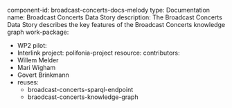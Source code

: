 component-id: broadcast-concerts-docs-melody
type: Documentation
name: Broadcast Concerts Data Story
description: The Broadcast Concerts Data Story describes the key features of the Broadcast Concerts knowledge graph
work-package: 
- WP2
pilot:
- Interlink
project: polifonia-project
resource: 
contributors:
- Willem Melder
- Mari Wigham
- Govert Brinkmann
- reuses:
  - broadcast-concerts-sparql-endpoint
  - braodcast-concerts-knowledge-graph
